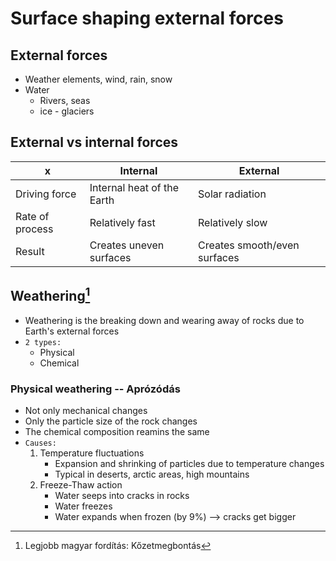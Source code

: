 # Surface shaping external forces

## External forces

- Weather elements, wind, rain, snow
- Water
  - Rivers, seas
  - ice - glaciers

## External vs internal forces

|x|Internal|External|
|-----|-----|-----|
|Driving force|Internal heat of the Earth|Solar radiation|
|Rate of process|Relatively fast|Relatively slow|
|Result|Creates uneven surfaces|Creates smooth/even surfaces|



## Weathering[^1]
- Weathering is the breaking down and wearing away of rocks due to Earth's external forces
- `2 types:`
  - Physical
  - Chemical

### Physical weathering -- Aprózódás
- Not only mechanical changes
- Only the particle size of the rock changes
- The chemical composition reamins the same
- `Causes:`
    1. Temperature fluctuations
        - Expansion and shrinking of particles due to temperature changes
        - Typical in deserts, arctic areas, high mountains
    2. Freeze-Thaw action
        - Water seeps into cracks in rocks
        - Water freezes
        - Water expands when frozen (by 9%) --> cracks get bigger


[^1]: Legjobb magyar fordítás: Kőzetmegbontás